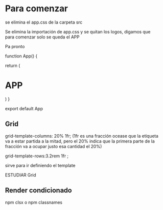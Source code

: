 # Para comenzar

se elimina el app.css de la carpeta src

Se elimina la importación de app.css y se quitan los logos, digamos que para comenzar solo se queda el APP

Pa pronto 

function App() {

  return (
   <h1>APP</h1>
  )
}

export default App

## Grid

grid-template-columns: 20% 1fr; (1fr es una fracción ocease que la etiqueta va a estar partida a la mitad, pero el 20% indica que la primera parte de la fracción va a ocupar justo esa cantidad el 20%)

grid-template-rows:3.2rem 1fr ; 

sirve para ir definiendo el template

ESTUDIAR Grid

## Render condicionado 

npm clsx o npm classnames
